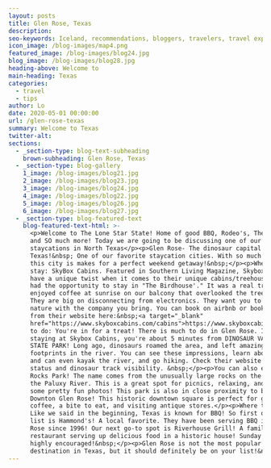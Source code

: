 ```yaml
---
layout: posts
title: Glen Rose, Texas
description:
seo-keywords: Iceland, recommendations, bloggers, travelers, travel experts, iceland tours,
icon_image: /blog-images/map4.png
featured_image: /blog-images/blog24.jpg
blog_image: /blog-images/blog28.jpg
heading-above: Welcome to
main-heading: Texas
categories:
  - travel
  - tips
author: Lo
date: 2020-05-01 00:00:00
url: /glen-rose-texas
summary: Welcome to Texas
twitter-alt:
sections:
  - _section-type: blog-text-subheading
    brown-subheading: Glen Rose, Texas
  - _section-type: blog-gallery
    1_image: /blog-images/blog21.jpg
    2_image: /blog-images/blog23.jpg
    3_image: /blog-images/blog24.jpg
    4_image: /blog-images/blog22.jpg
    5_image: /blog-images/blog26.jpg
    6_image: /blog-images/blog27.jpg
  - _section-type: blog-featured-text
    blog-featured-text-html: >-
      <p>Welcome to The Lone Star State! Home of good BBQ, Rodeo's, The Alamo,
      and SO much more! Today we are going to be discussing one of our favorite
      staycations in North Texas</p><p>Glen Rose- The dinosaur capital of
      Texas!&nbsp; One of our favorite staycation cities. With so much to offer,
      this city is makes for a perfect weekend getaway!&nbsp;</p><p>Where to
      stay: SkyBox Cabins. Featured in Southern Living Magazine, Skybox Cabins
      have a unique twist when it comes to their unique cabins/treehouses. We
      had the opportunity to stay in "The Birdhouse'." It was a real treat! We
      enjoyed coffee at sunrise on our balcony that overlooked the treetops!
      They are big on disconnecting from electronics. They want you to enjoy
      nature with the company you bring. You can book on airbnb or book directly
      from their website here:&nbsp;<a target="_blank"
      href="https://www.skyboxcabins.com/cabins">https://www.skyboxcabins.com/cabins</a></p><p>What
      to do: You're in for a treat! There is much to do in Glen Rose. If you're
      staying at Skybox Cabins, you're about 5 minutes from DINOSAUR VALLEY
      STATE PARK! Long ago, dinosaurs roamed the area, and left amazing
      footprints in the river. You can see these impressions, learn about them,
      and can even kayak the river, and go hiking. Check their website for trail
      status and dinosaur track visibility. &nbsp;</p><p>You can also enjoy Big
      Rocks Park! The name comes from the unusually large rocks on the banks of
      the Paluxy River. This is a great spot for picnics, relaxing, and taking
      some pretty fun photos! This park is also in close proximity to beautiful
      Downton Glen Rose! This historic downtown square is perfect for grabbing
      coffee, a bite to eat, and visiting antique stores.</p><p>Where to eat:
      Like we said in the beginning, Texas is known for BBQ! So first on our
      list is Hammond's! A local favorite. They have been serving BBQ in Glen
      Rose since 1996! Our next go-to spot is Riverhouse Grill! A family owned
      restaurant serving up delicious food in a historic house! Sunday brunch is
      highly encouraged!&nbsp;</p><p>Glen Rose is not the most popular
      destination in Texas, but it should definitely be on your list!&nbsp;</p>
---
```

